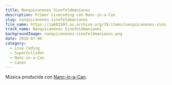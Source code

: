 ```yaml
---
title: Nanquicanones Sinofeldmanianos
description: Primer Livecoding con Nanc-in-a-Can
slug: nanquicanones-sinofeldmanianos
file_name: https://ia601503.us.archive.org/35/items/nanquicanones-sinofeldmanianos/nanquicanones-sinofeldmanianos.mp3
track_name: Nanquicanones Sinofeldmanianos
backgroundImage: nanquicanones-sinofeldmanianos.png
date: 2018-07-06
category:
  - Live Coding
  - SuperCollider
  - Nanc-in-a-Can
  - Canon
---
```


Música producida con [Nanc-in-a-Can](https://github.com/nanc-in-a-can/canon-generator).
